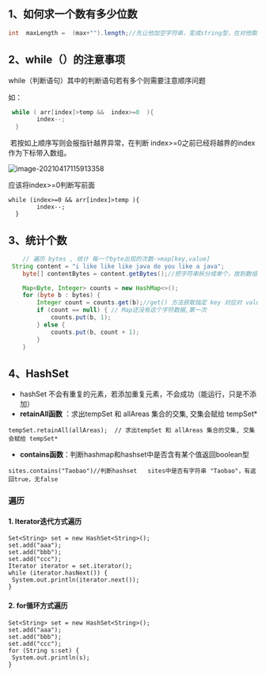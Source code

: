 ## **1、如何求一个数有多少位数**

```java
int  maxLength =  (max+"").length;//先让他加空字符串，变成string型，在对他取length。
```

## 2、while（）的注意事项

while（判断语句）其中的判断语句若有多个则需要注意顺序问题

如：

```java
 while ( arr[index]>temp &&  index>=0  ){
		index--;
  }
```

​	若按如上顺序写则会报指针越界异常，在判断 index>=0之前已经将越界的index作为下标带入数组。

![image-20210417115913358](https://cdn.jsdelivr.net/gh/Jason-Wu-1999/blog.img/img/image-20210417115913358.png)

应该将index>=0判断写前面

```
while (index>=0 && arr[index]>temp ){
		index--;
  }
```

## 3、统计个数

```java
	// 遍历 bytes , 统计 每一个byte出现的次数->map[key,value]
 String content = "i like like like java do you like a java";
    byte[] contentBytes = content.getBytes();//把字符串拆分成单个，放到数组中

	Map<Byte, Integer> counts = new HashMap<>();
	for (byte b : bytes) {
		Integer count = counts.get(b);//get() 方法获取指定 key 对应对 value。  而key是字符，value是个数
		if (count == null) { // Map还没有这个字符数据,第一次
			counts.put(b, 1);
		} else {
			counts.put(b, count + 1);
		}
	}
```

## 4、HashSet

- hashSet 不会有重复的元素，若添加重复元素，不会成功（能运行，只是不添加）
-  **retainAll函数** ：求出tempSet 和 allAreas 集合的交集, 交集会赋给 tempSet*

```
tempSet.retainAll(allAreas);  // 求出tempSet 和 allAreas 集合的交集, 交集会赋给 tempSet*
```

- **contains函数**：判断hashmap和hashset中是否含有某个值返回boolean型

```
sites.contains("Taobao")//判断hashset   sites中是否有字符串 "Taobao"，有返回true，无false
```

### 遍历

#### 1. Iterator迭代方式遍历

```
Set<String> set = new HashSet<String>();  
set.add("aaa");  
set.add("bbb");  
set.add("ccc");    
Iterator iterator = set.iterator();  
while (iterator.hasNext()) {  
 System.out.println(iterator.next());              
}
```

#### 2. for循环方式遍历

```
Set<String> set = new HashSet<String>();  
set.add("aaa");  
set.add("bbb");  
set.add("ccc");  
for (String s:set) {  
 System.out.println(s);  
} 
```

